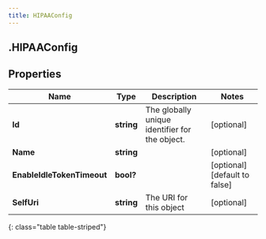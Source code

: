 ```yaml
---
title: HIPAAConfig
---
```

## .HIPAAConfig

## Properties

|Name | Type | Description | Notes|
|------------ | ------------- | ------------- | -------------|
| **Id** | **string** | The globally unique identifier for the object. | [optional] |
| **Name** | **string** |  | [optional] |
| **EnableIdleTokenTimeout** | **bool?** |  | [optional] [default to false]|
| **SelfUri** | **string** | The URI for this object | [optional] |
{: class="table table-striped"}


